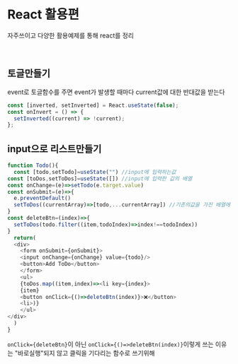 # React 활용편

자주쓰이고 다양한 활용예제를 통해 react를 정리

<br/>

## 토글만들기

event로 토글함수를 주면 event가 발생할 때마다 current값에 대한 반대값을 받는다

```js
const [inverted, setInverted] = React.useState(false);
const onInvert = () => {
  setInverted((current) => !current);
};
```

## input으로 리스트만들기

```js
function Todo(){
  const [todo,setTodo]=useState("") //input에 입력하는값
const [toDos,setToDos]=useState([]) //input에 입력한 값의 배열
const onChange=(e)=>setTodo(e.target.value)
const onSubmit=(e)=>{
  e.preventDefault()
  setToDos((currentArray)=>[todo,...currentArray]) //기존의값을 가진 배열에 새로운 값을 추가
}
const deleteBtn=(index)=>{
  setToDos(todo.filter((item,todoIndex)=>index!==todoIndex))
}
  return(
  <div>
    <form onSubmit={onSubmit}>
    <input onChange={onChange} value={todo}/>
    <button>Add ToDo</button>
    </form>
    <ul>
    {toDos.map((item,index)=><li key={index}>
    {item}
    <button onClick={()=>deleteBtn(index)}>❌</button>
    <li>)}
    </ul>
</div>
  )
}

```

`onClick={deleteBtn}`이 아닌 `onClick={()=>deleteBtn(index)}`이렇게 쓰는 이유는 "바로실행"되지 않고 클릭을 기다리는 함수로 쓰기위해
